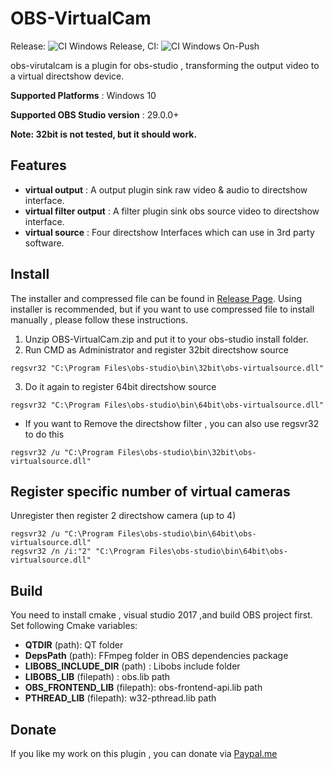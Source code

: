# OBS-VirtualCam

Release: ![CI Windows Release](https://github.com/miaulightouch/obs-virtual-cam/actions/workflows/main.yml/badge.svg?event=release), CI: ![CI Windows On-Push](https://github.com/miaulightouch/obs-virtual-cam/actions/workflows/main.yml/badge.svg?event=push)

obs-virutalcam is a plugin for obs-studio , transforming the output video to a virtual directshow device.

**Supported Platforms** : Windows 10

**Supported OBS Studio version** : 29.0.0+

**Note: 32bit is not tested, but it should work.**

## Features

* **virtual output** : A output plugin sink raw video & audio to directshow interface.
* **virtual filter output** : A filter plugin sink obs source video to directshow interface.
* **virtual source** : Four directshow Interfaces which can use in 3rd party software.

## Install

The installer and compressed file can be found in [Release Page](https://github.com/miaulightouch/obs-virtual-cam/releases). Using installer is recommended, but if you want to use compressed file to install manually , please follow these instructions.

1. Unzip OBS-VirtualCam.zip and put it to your obs-studio install folder.
2. Run CMD as Administrator and register 32bit directshow source

```batch
regsvr32 "C:\Program Files\obs-studio\bin\32bit\obs-virtualsource.dll"
```

3. Do it again to register 64bit directshow source

```batch
regsvr32 "C:\Program Files\obs-studio\bin\64bit\obs-virtualsource.dll"
```

- If you want to Remove the directshow filter , you can also use regsvr32 to do this

```batch
regsvr32 /u "C:\Program Files\obs-studio\bin\32bit\obs-virtualsource.dll"
```

## Register specific number of virtual cameras

Unregister then register 2 directshow camera (up to 4)

```batch
regsvr32 /u "C:\Program Files\obs-studio\bin\64bit\obs-virtualsource.dll"
regsvr32 /n /i:"2" "C:\Program Files\obs-studio\bin\64bit\obs-virtualsource.dll"
```

## Build

You need to install cmake , visual studio 2017 ,and build OBS project first.
Set following Cmake variables:

* **QTDIR** (path): QT folder
* **DepsPath** (path): FFmpeg folder in OBS dependencies package
* **LIBOBS_INCLUDE_DIR** (path) : Libobs  include folder
* **LIBOBS_LIB** (filepath) : obs.lib path
* **OBS_FRONTEND_LIB** (filepath): obs-frontend-api.lib path
* **PTHREAD_LIB** (filepath): w32-pthread.lib path

## Donate

If you like my work on this plugin , you can donate via [Paypal.me](https://www.paypal.me/obsvirtualcam)
